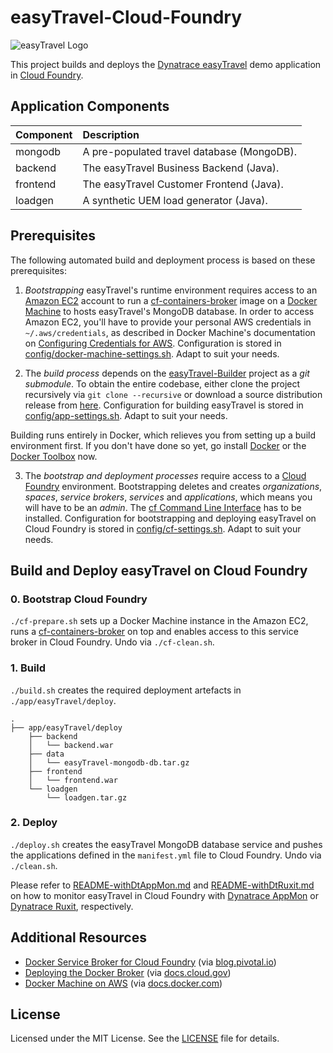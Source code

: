 # easyTravel-Cloud-Foundry

![easyTravel Logo](https://github.com/dynatrace-innovationlab/easyTravel-Builder/blob/images/easyTravel-logo.png)

This project builds and deploys the [Dynatrace easyTravel](https://community.dynatrace.com/community/display/DL/Demo+Applications+-+easyTravel) demo application in [Cloud Foundry](https://en.wikipedia.org/wiki/Cloud_Foundry).

## Application Components

| Component | Description
|:----------|:-----------
| mongodb   | A pre-populated travel database (MongoDB).
| backend   | The easyTravel Business Backend (Java).
| frontend  | The easyTravel Customer Frontend (Java).
| loadgen   | A synthetic UEM load generator (Java).

## Prerequisites

The following automated build and deployment process is based on these prerequisites:

1) *Bootstrapping* easyTravel's runtime environment requires access to an [Amazon EC2](https://aws.amazon.com/ec2/) account to run a [cf-containers-broker](https://github.com/cloudfoundry-community/cf-containers-broker) image on a [Docker Machine](https://docs.docker.com/machine/overview/) to hosts easyTravel's MongoDB database. In order to access Amazon EC2, you'll have to provide your personal AWS credentials in `~/.aws/credentials`, as described in Docker Machine's documentation on [Configuring Credentials for AWS](https://docs.docker.com/machine/drivers/aws/#configuring-credentials). Configuration is stored in [config/docker-machine-settings.sh](https://github.com/dynatrace-innovationlab/easyTravel-Cloud-Foundry/blob/master/config/docker-machine-settings.sh). Adapt to suit your needs.

2) The *build process* depends on the [easyTravel-Builder](https://github.com/dynatrace-innovationlab/easyTravel-Builder) project as a *git submodule*. To obtain the entire codebase, either clone the project recursively via `git clone --recursive` or download a source distribution release from [here](https://github.com/dynatrace-innovationlab/easyTravel-Builder/releases). Configuration for building easyTravel is stored in [config/app-settings.sh](https://github.com/dynatrace-innovationlab/easyTravel-Cloud-Foundry/blob/master/config/app-settings.sh). Adapt to suit your needs.

Building runs entirely in Docker, which relieves you from setting up a build environment first. If you don't have done so yet, go install [Docker](https://docs.docker.com/linux/step_one/) or the [Docker Toolbox](https://www.docker.com/products/docker-toolbox) now.

3) The *bootstrap and deployment processes* require access to a [Cloud Foundry](https://en.wikipedia.org/wiki/Cloud_Foundry) environment. Bootstrapping deletes and creates *organizations*, *spaces*, *service brokers*, *services* and *applications*, which means you will have to be an *admin*. The [cf Command Line Interface](http://docs.cloudfoundry.org/cf-cli/install-go-cli.html) has to be installed. Configuration for bootstrapping and deploying easyTravel on Cloud Foundry is stored in [config/cf-settings.sh](https://github.com/dynatrace-innovationlab/easyTravel-Cloud-Foundry/blob/master/config/cf-settings.sh). Adapt to suit your needs.

## Build and Deploy easyTravel on Cloud Foundry

### 0. Bootstrap Cloud Foundry

`./cf-prepare.sh` sets up a Docker Machine instance in the Amazon EC2, runs a [cf-containers-broker](https://github.com/cloudfoundry-community/cf-containers-broker) on top and enables access to this service broker in Cloud Foundry. Undo via `./cf-clean.sh`.

### 1. Build

`./build.sh` creates the required deployment artefacts in `./app/easyTravel/deploy`.

```
.
├── app/easyTravel/deploy
    ├── backend
    │   └── backend.war
    ├── data
    │   └── easyTravel-mongodb-db.tar.gz
    ├── frontend
    │   └── frontend.war
    └── loadgen
        └── loadgen.tar.gz
```

### 2. Deploy

`./deploy.sh` creates the easyTravel MongoDB database service and pushes the applications defined in the `manifest.yml` file to Cloud Foundry. Undo via `./clean.sh`.

Please refer to [README-withDtAppMon.md](https://github.com/dynatrace-innovationlab/easyTravel-Cloud-Foundry/blob/master/README-withDtAppMon.md) and [README-withDtRuxit.md](https://github.com/dynatrace-innovationlab/easyTravel-Cloud-Foundry/blob/master/README-withDtRuxit.md) on how to monitor easyTravel in Cloud Foundry with [Dynatrace AppMon](http://www.dynatrace.com/en/application-monitoring/) or [Dynatrace Ruxit](http://www.dynatrace.com/en/ruxit/), respectively.

## Additional Resources

- [Docker Service Broker for Cloud Foundry](https://blog.pivotal.io/pivotal-cloud-foundry/products/docker-service-broker-for-cloud-foundry) (via [blog.pivotal.io](https://blog.pivotal.io/pivotal-cloud-foundry))
- [Deploying the Docker Broker](https://docs.cloud.gov/ops/deploying-the-docker-broker/) (via [docs.cloud.gov](https://docs.cloud.gov))
- [Docker Machine on AWS](https://docs.docker.com/machine/drivers/aws/) (via [docs.docker.com](https://docs.docker.com))

## License

Licensed under the MIT License. See the [LICENSE](https://github.com/dynatrace-innovationlab/easyTravel-Cloud-Foundry/blob/master/LICENSE) file for details.